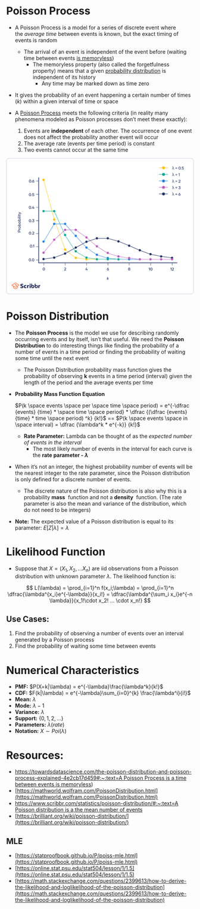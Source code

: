 # Poisson Process

- A Poisson Process is a model for a series of discrete event where the *average time* between events is known, but the exact timing of events is random
    - The arrival of an event is independent of the event before (waiting time between events [is memoryless](https://en.wikipedia.org/wiki/Memorylessness))
        - The memoryless property (also called the forgetfulness property) means that a given [probability distribution](https://www.statisticshowto.com/probability-and-statistics/statistics-definitions/probability-distribution/) is independent of its history
            - Any time may be marked down as time zero
- It gives the probability of an event happening a certain number of times (*k*) within a given interval of time or space


- A [Poisson Process](https://en.wikipedia.org/wiki/Poisson_point_process#Poisson_distribution_of_point_counts) meets the following criteria (in reality many phenomena modeled as Poisson processes don’t meet these exactly):
    1. Events are **independent** of each other. The occurrence of one event does not affect the probability another event will occur
    2. The average rate (events per time period) is constant
    3. Two events cannot occur at the same time

![Untitled](./Poisson%20Process%20and%20Distribution/Untitled.png)

# Poisson Distribution

- The **Poisson Process** is the model we use for describing randomly occurring events and by itself, isn’t that useful. We need the **Poisson Distribution** to do interesting things like finding the probability of a number of events in a time period or finding the probability of waiting some time until the next event
    - The Poisson Distribution probability mass function gives the probability of observing **k** events in a time period (interval) given the length of the period and the average events per time
- **Probability Mass Function Equation**

    $P(k \space events \space per \space time \space period) = e^{-\dfrac {events} {time} * \space time \space period} * \dfrac {(\dfrac {events} {time} * time \space period) ^k} {k!}$ == $P(k  \space events \space in \space interval) = \dfrac {\lambda^k * e^{-k}} {k!}$

    - **Rate Parameter:** Lambda can be thought of as the *expected number of events in the interval*
        - The most likely number of events in the interval for each curve is the **rate parameter - $\lambda$**
- When it’s not an integer, the highest probability number of events will be the nearest integer to the rate parameter, since the Poisson distribution is only defined for a discrete number of events.
    - The discrete nature of the Poisson distribution is also why this is a probability **mass**  function and not a **density**  function. (The rate parameter is also the mean and variance of the distribution, which do not need to be integers)
- **Note:** The expected value of a Poisson distribution is equal to its parameter: $E[Z|\lambda] = \lambda$



# Likelihood Function

- Suppose that $X = (X_1, X_2, ...X_n)$ are iid observations from a Poisson distribution with unknown parameter $\lambda$. The likelihood function is:

$$
L(\lambda) = \prod_{i=1}^n f(x_i;\lambda) = \prod_{i=1}^n \dfrac{\lambda^{x_i}e^{-\lambda}}{x_i!} = \dfrac{\lambda^{\sum_i x_i}e^{-n \lambda}}{x_1!\cdot x_2! ... \cdot x_n!}
$$

## Use Cases:

1. Find the probability of observing a number of events over an interval generated by a Poisson process
2. Find the probability of waiting some time between events

# Numerical Characteristics

- **PMF:** $P(X=k|\lambda) = e^{-\lambda}\frac{\lambda^k}{k!}$
- **CDF:** $F(k|\lambda) = e^{-\lambda}\sum_{i=0}^{k} \frac{\lambda^i}{i!}$
- **Mean:** $\lambda$
- **Mode:** $\lambda - 1$
- **Variance:** $\lambda$
- **Support:** $\{0, 1, 2, ...\}$
- **Parameters:** $\lambda (rate)$
- **Notation:** $X \sim Poi(\lambda)$

# Resources:

- [https://towardsdatascience.com/the-poisson-distribution-and-poisson-process-explained-4e2cb17d459#:~:text=A Poisson Process is a,time between events is memoryless](https://towardsdatascience.com/the-poisson-distribution-and-poisson-process-explained-4e2cb17d459#:~:text=A%20Poisson%20Process%20is%20a,time%20between%20events%20is%20memoryless))
- [https://mathworld.wolfram.com/PoissonDistribution.html](https://mathworld.wolfram.com/PoissonDistribution.html)
- [https://www.scribbr.com/statistics/poisson-distribution/#:~:text=A Poisson distribution is a,the mean number of events](https://www.scribbr.com/statistics/poisson-distribution/#:~:text=A%20Poisson%20distribution%20is%20a,the%20mean%20number%20of%20events)
- [https://brilliant.org/wiki/poisson-distribution/](https://brilliant.org/wiki/poisson-distribution/)

## MLE

- [https://statproofbook.github.io/P/poiss-mle.html](https://statproofbook.github.io/P/poiss-mle.html)
- [https://online.stat.psu.edu/stat504/lesson/1/1.5](https://online.stat.psu.edu/stat504/lesson/1/1.5)
- [https://math.stackexchange.com/questions/2399613/how-to-derive-the-likelihood-and-loglikelihood-of-the-poisson-distribution](https://math.stackexchange.com/questions/2399613/how-to-derive-the-likelihood-and-loglikelihood-of-the-poisson-distribution)